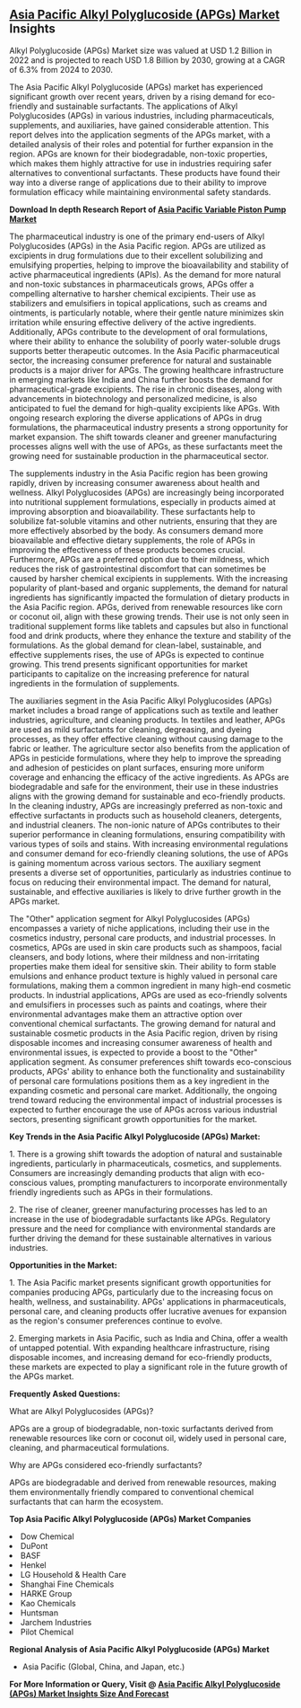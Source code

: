 <h2><a href="https://www.verifiedmarketreports.com/download-sample/?rid=109152&amp;utm_source=Github-Feb&amp;utm_medium=225" target="_blank">Asia Pacific Alkyl Polyglucoside (APGs) Market</a> Insights</h2><p>Alkyl Polyglucoside (APGs) Market size was valued at USD 1.2 Billion in 2022 and is projected to reach USD 1.8 Billion by 2030, growing at a CAGR of 6.3% from 2024 to 2030.</p><p><p>The Asia Pacific Alkyl Polyglucoside (APGs) market has experienced significant growth over recent years, driven by a rising demand for eco-friendly and sustainable surfactants. The applications of Alkyl Polyglucosides (APGs) in various industries, including pharmaceuticals, supplements, and auxiliaries, have gained considerable attention. This report delves into the application segments of the APGs market, with a detailed analysis of their roles and potential for further expansion in the region. APGs are known for their biodegradable, non-toxic properties, which makes them highly attractive for use in industries requiring safer alternatives to conventional surfactants. These products have found their way into a diverse range of applications due to their ability to improve formulation efficacy while maintaining environmental safety standards. <strong><p><strong>Download In depth Research Report of <a href="https://www.verifiedmarketreports.com/download-sample/?rid=236118&amp;utm_source=Pulse-Dec&amp;utm_medium=225" target="_blank">Asia Pacific Variable Piston Pump Market</a></strong></p></strong></p> <p>The pharmaceutical industry is one of the primary end-users of Alkyl Polyglucosides (APGs) in the Asia Pacific region. APGs are utilized as excipients in drug formulations due to their excellent solubilizing and emulsifying properties, helping to improve the bioavailability and stability of active pharmaceutical ingredients (APIs). As the demand for more natural and non-toxic substances in pharmaceuticals grows, APGs offer a compelling alternative to harsher chemical excipients. Their use as stabilizers and emulsifiers in topical applications, such as creams and ointments, is particularly notable, where their gentle nature minimizes skin irritation while ensuring effective delivery of the active ingredients. Additionally, APGs contribute to the development of oral formulations, where their ability to enhance the solubility of poorly water-soluble drugs supports better therapeutic outcomes. In the Asia Pacific pharmaceutical sector, the increasing consumer preference for natural and sustainable products is a major driver for APGs. The growing healthcare infrastructure in emerging markets like India and China further boosts the demand for pharmaceutical-grade excipients. The rise in chronic diseases, along with advancements in biotechnology and personalized medicine, is also anticipated to fuel the demand for high-quality excipients like APGs. With ongoing research exploring the diverse applications of APGs in drug formulations, the pharmaceutical industry presents a strong opportunity for market expansion. The shift towards cleaner and greener manufacturing processes aligns well with the use of APGs, as these surfactants meet the growing need for sustainable production in the pharmaceutical sector. <p>The supplements industry in the Asia Pacific region has been growing rapidly, driven by increasing consumer awareness about health and wellness. Alkyl Polyglucosides (APGs) are increasingly being incorporated into nutritional supplement formulations, especially in products aimed at improving absorption and bioavailability. These surfactants help to solubilize fat-soluble vitamins and other nutrients, ensuring that they are more effectively absorbed by the body. As consumers demand more bioavailable and effective dietary supplements, the role of APGs in improving the effectiveness of these products becomes crucial. Furthermore, APGs are a preferred option due to their mildness, which reduces the risk of gastrointestinal discomfort that can sometimes be caused by harsher chemical excipients in supplements. With the increasing popularity of plant-based and organic supplements, the demand for natural ingredients has significantly impacted the formulation of dietary products in the Asia Pacific region. APGs, derived from renewable resources like corn or coconut oil, align with these growing trends. Their use is not only seen in traditional supplement forms like tablets and capsules but also in functional food and drink products, where they enhance the texture and stability of the formulations. As the global demand for clean-label, sustainable, and effective supplements rises, the use of APGs is expected to continue growing. This trend presents significant opportunities for market participants to capitalize on the increasing preference for natural ingredients in the formulation of supplements. <p>The auxiliaries segment in the Asia Pacific Alkyl Polyglucosides (APGs) market includes a broad range of applications such as textile and leather industries, agriculture, and cleaning products. In textiles and leather, APGs are used as mild surfactants for cleaning, degreasing, and dyeing processes, as they offer effective cleaning without causing damage to the fabric or leather. The agriculture sector also benefits from the application of APGs in pesticide formulations, where they help to improve the spreading and adhesion of pesticides on plant surfaces, ensuring more uniform coverage and enhancing the efficacy of the active ingredients. As APGs are biodegradable and safe for the environment, their use in these industries aligns with the growing demand for sustainable and eco-friendly products. In the cleaning industry, APGs are increasingly preferred as non-toxic and effective surfactants in products such as household cleaners, detergents, and industrial cleaners. The non-ionic nature of APGs contributes to their superior performance in cleaning formulations, ensuring compatibility with various types of soils and stains. With increasing environmental regulations and consumer demand for eco-friendly cleaning solutions, the use of APGs is gaining momentum across various sectors. The auxiliary segment presents a diverse set of opportunities, particularly as industries continue to focus on reducing their environmental impact. The demand for natural, sustainable, and effective auxiliaries is likely to drive further growth in the APGs market. <p>The "Other" application segment for Alkyl Polyglucosides (APGs) encompasses a variety of niche applications, including their use in the cosmetics industry, personal care products, and industrial processes. In cosmetics, APGs are used in skin care products such as shampoos, facial cleansers, and body lotions, where their mildness and non-irritating properties make them ideal for sensitive skin. Their ability to form stable emulsions and enhance product texture is highly valued in personal care formulations, making them a common ingredient in many high-end cosmetic products. In industrial applications, APGs are used as eco-friendly solvents and emulsifiers in processes such as paints and coatings, where their environmental advantages make them an attractive option over conventional chemical surfactants. The growing demand for natural and sustainable cosmetic products in the Asia Pacific region, driven by rising disposable incomes and increasing consumer awareness of health and environmental issues, is expected to provide a boost to the "Other" application segment. As consumer preferences shift towards eco-conscious products, APGs' ability to enhance both the functionality and sustainability of personal care formulations positions them as a key ingredient in the expanding cosmetic and personal care market. Additionally, the ongoing trend toward reducing the environmental impact of industrial processes is expected to further encourage the use of APGs across various industrial sectors, presenting significant growth opportunities for the market. <p><strong>Key Trends in the Asia Pacific Alkyl Polyglucoside (APGs) Market:</strong></p> <p>1. There is a growing shift towards the adoption of natural and sustainable ingredients, particularly in pharmaceuticals, cosmetics, and supplements. Consumers are increasingly demanding products that align with eco-conscious values, prompting manufacturers to incorporate environmentally friendly ingredients such as APGs in their formulations.</p> <p>2. The rise of cleaner, greener manufacturing processes has led to an increase in the use of biodegradable surfactants like APGs. Regulatory pressure and the need for compliance with environmental standards are further driving the demand for these sustainable alternatives in various industries.</p> <p><strong>Opportunities in the Market:</strong></p> <p>1. The Asia Pacific market presents significant growth opportunities for companies producing APGs, particularly due to the increasing focus on health, wellness, and sustainability. APGs' applications in pharmaceuticals, personal care, and cleaning products offer lucrative avenues for expansion as the region's consumer preferences continue to evolve.</p> <p>2. Emerging markets in Asia Pacific, such as India and China, offer a wealth of untapped potential. With expanding healthcare infrastructure, rising disposable incomes, and increasing demand for eco-friendly products, these markets are expected to play a significant role in the future growth of the APGs market.</p> <p><strong>Frequently Asked Questions:</strong></p> <p>What are Alkyl Polyglucosides (APGs)?</p> <p>APGs are a group of biodegradable, non-toxic surfactants derived from renewable resources like corn or coconut oil, widely used in personal care, cleaning, and pharmaceutical formulations.</p> <p>Why are APGs considered eco-friendly surfactants?</p> <p>APGs are biodegradable and derived from renewable resources, making them environmentally friendly compared to conventional chemical surfactants that can harm the ecosystem.</p> <p></p><p><strong>Top Asia Pacific Alkyl Polyglucoside (APGs) Market Companies</strong></p><div data-test-id=""><p><li>Dow Chemical</li><li> DuPont</li><li> BASF</li><li> Henkel</li><li> LG Household & Health Care</li><li> Shanghai Fine Chemicals</li><li> HARKE Group</li><li> Kao Chemicals</li><li> Huntsman</li><li> Jarchem Industries</li><li> Pilot Chemical</li></p><div><strong>Regional Analysis of&nbsp;Asia Pacific Alkyl Polyglucoside (APGs) Market</strong></div><ul><li dir="ltr"><p dir="ltr">Asia Pacific (Global, China, and Japan, etc.)</p></li></ul><p><strong>For More Information or Query, Visit @&nbsp;</strong><strong><a href="https://www.verifiedmarketreports.com/product/global-alkyl-polyglucoside-apgs-market-2019-by-manufacturers-regions-type-and-application-forecast-to-2024/?utm_source=Github-Feb&amp;utm_medium=225" target="_blank">Asia Pacific Alkyl Polyglucoside (APGs) Market Insights Size And Forecast</a></strong></p></div><h2>&nbsp;</h2><div data-test-id="">&nbsp;</div>
